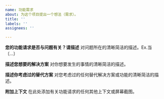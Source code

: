 ```yaml
---
name: 功能需求
about: 为这个项目提出一个想法（需求）。
title: ''
labels: ''
assignees: ''

---
```


**您的功能请求是否与问题有关？请描述**
对问题所在的清晰简洁的描述。Ex.当〔…〕

**描述您想要的解决方案**
对你想要发生的事情的清晰简洁的描述。

**描述你考虑过的替代方案**
对您考虑过的任何替代解决方案或功能的清晰简洁的描述。

**附加上下文**
在此处添加有关功能请求的任何其他上下文或屏幕截图。
